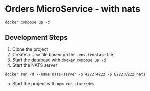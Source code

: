 # Orders MicroService - with nats

```
docker compose up -d
```

## Development Steps

1. Clone the project
2. Create a `.env` file based on the `.env.template` file
3. Start the database with `docker compose up -d`
4. Start the NATS server
```
docker run -d --name nats-server -p 4222:4222 -p 8222:8222 nats
```
5. Start the project with `npm run start:dev`